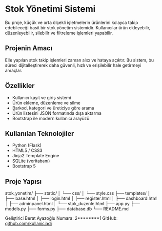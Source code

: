 #  Stok Yönetimi Sistemi

Bu proje, küçük ve orta ölçekli işletmelerin ürünlerini kolayca takip edebileceği basit bir stok yönetim sistemidir. Kullanıcılar ürün ekleyebilir, düzenleyebilir, silebilir ve filtreleme işlemleri yapabilir.

##  Projenin Amacı

Elle yapılan stok takip işlemleri zaman alıcı ve hataya açıktır. Bu sistem, bu süreci dijitalleştirerek daha güvenli, hızlı ve erişilebilir hale getirmeyi amaçlar.

##  Özellikler

- Kullanıcı kayıt ve giriş sistemi
- Ürün ekleme, düzenleme ve silme
- Barkod, kategori ve üreticiye göre arama
- Ürün listesini JSON formatında dışa aktarma
- Bootstrap ile modern kullanıcı arayüzü

##  Kullanılan Teknolojiler

- Python (Flask)
- HTML5 / CSS3
- Jinja2 Template Engine
- SQLite (veritabanı)
- Bootstrap 5

##  Proje Yapısı

stok_yonetim/
├── static/
│ └── css/
│ └── style.css
├── templates/
│ ├── base.html
│ ├── login.html
│ ├── register.html
│ ├── dashboard.html
│ ├── adminpanel.html
│ └── stok_duzenle.html
├── app.py
├── models.py
├── forms.py
├── database.db
└── README.md

 Geliştirici
Berat Ayazoğlu
Numara: 2********1
GitHub: [github.com/kullaniciadi](https://github.com/BeratAyazoglu/final_projesi-/tree/main/stokyonetimi/templates)
